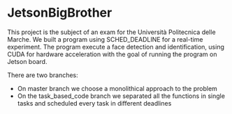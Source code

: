 # JetsonBigBrother
This project is the subject of an exam for the Università Politecnica delle Marche.
We built a program using SCHED_DEADLINE for a real-time experiment.
The program execute a face detection and identification, using CUDA for hardware acceleration with the goal of running the program on Jetson board.

There are two branches:
* On master branch we choose a monolithical approach to the problem
* On the task_based_code branch we separated all the functions in single tasks and scheduled every task in different deadlines
